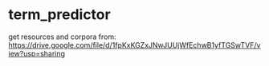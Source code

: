 # term_predictor

get resources and corpora from: https://drive.google.com/file/d/1fpKxKGZxJNwJUUjWfEchwB1yfTGSwTVF/view?usp=sharing
